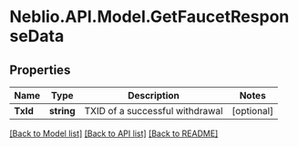 # Neblio.API.Model.GetFaucetResponseData
## Properties

Name | Type | Description | Notes
------------ | ------------- | ------------- | -------------
**TxId** | **string** | TXID of a successful withdrawal | [optional] 

[[Back to Model list]](../README.md#documentation-for-models) [[Back to API list]](../README.md#documentation-for-api-endpoints) [[Back to README]](../README.md)

